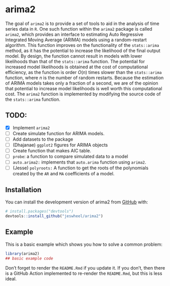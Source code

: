 
<!-- README.md is generated from README.Rmd. Please edit that file -->

# arima2

<!-- badges: start -->
<!-- badges: end -->

The goal of `arima2` is to provide a set of tools to aid in the analysis
of time series data in `R`. One such function within the `arima2`
package is called `arima2`, which provides an interface to estimating
Auto Regressive Integrated Moving Average (ARIMA) models using a
random-restart algorithm. This function improves on the functionality of
the `stats::arima` method, as it has the potential to increase the
likelihood of the final output model. By design, the function cannot
result in models with lower likelihoods than that of the `stats::arima`
function. The potential for increased model likelihoods is obtained at
the cost of computational efficiency, as the function is order $O(n)$
times slower than the `stats::arima` function, where $n$ is the number
of random restarts. Because the estimation of ARIMA models takes only a
fraction of a second, we are of the opinion that potential to increase
model likelihoods is well worth this computational cost. The `arima2`
function is implemented by modifying the source code of the
`stats::arima` function.

## TODO:

- [x] Implement `arima2`
- [ ] Create simulate function for ARIMA models.
- [ ] Add datasets to the package
- [ ] (Dhajanae) `ggplot2` figures for ARIMA objects
- [ ] Create function that makes AIC table.
- [ ] `probe`: a function to compare simulated data to a model
- [ ] `auto.arima2:` implements that `auto.arima` function using
  `arima2`.
- [ ] (Jesse) `polyroots:` A function to get the roots of the
  polynomials created by the `AR` and `MA` coefficients of a model.

## Installation

You can install the development version of arima2 from
[GitHub](https://github.com/) with:

``` r
# install.packages("devtools")
devtools::install_github("jeswheel/arima2")
```

## Example

This is a basic example which shows you how to solve a common problem:

``` r
library(arima2)
## basic example code
```

Don’t forget to render the `README.Rmd` if you update it. If you don’t,
then there is a GitHub Action implemented to re-render the `README.Rmd`,
but this is less ideal.
